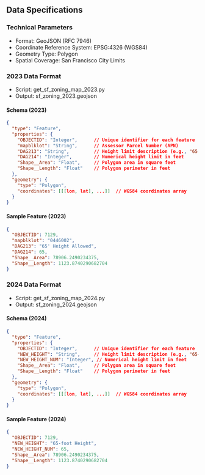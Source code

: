 ## Data Specifications

### Technical Parameters
- Format: GeoJSON (RFC 7946)
- Coordinate Reference System: EPSG:4326 (WGS84)
- Geometry Type: Polygon
- Spatial Coverage: San Francisco City Limits

### 2023 Data Format
- Script: get_sf_zoning_map_2023.py
- Output: sf_zoning_2023.geojson

#### Schema (2023)
```json
{
  "type": "Feature",
  "properties": {
    "OBJECTID": "Integer",      // Unique identifier for each feature
    "mapblklot": "String",      // Assessor Parcel Number (APN)
    "DAG213": "String",         // Height limit description (e.g., "65' Height Allowed")
    "DAG214": "Integer",        // Numerical height limit in feet
    "Shape__Area": "Float",     // Polygon area in square feet
    "Shape__Length": "Float"    // Polygon perimeter in feet
  },
  "geometry": {
    "type": "Polygon",
    "coordinates": [[[lon, lat], ...]]  // WGS84 coordinates array
  }
}
```

#### Sample Feature (2023)
```json
{
  "OBJECTID": 7129,
  "mapblklot": "0446002",
  "DAG213": "65' Height Allowed",
  "DAG214": 65,
  "Shape__Area": 78906.2490234375,
  "Shape__Length": 1123.8740290682704
}
```

### 2024 Data Format
- Script: get_sf_zoning_map_2024.py
- Output: sf_zoning_2024.geojson

#### Schema (2024)
```json
{
  "type": "Feature",
  "properties": {
    "OBJECTID": "Integer",      // Unique identifier for each feature
    "NEW_HEIGHT": "String",     // Height limit description (e.g., "65-foot Height")
    "NEW_HEIGHT_NUM": "Integer", // Numerical height limit in feet
    "Shape__Area": "Float",     // Polygon area in square feet
    "Shape__Length": "Float"    // Polygon perimeter in feet
  },
  "geometry": {
    "type": "Polygon",
    "coordinates": [[[lon, lat], ...]]  // WGS84 coordinates array
  }
}
```

#### Sample Feature (2024)
```json
{
  "OBJECTID": 7129,
  "NEW_HEIGHT": "65-foot Height",
  "NEW_HEIGHT_NUM": 65,
  "Shape__Area": 78906.2490234375,
  "Shape__Length": 1123.8740290682704
}
```

